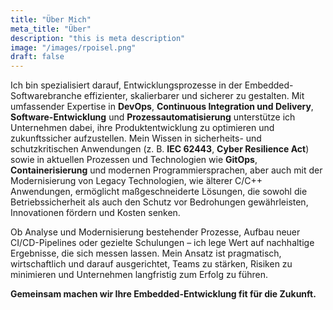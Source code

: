 ```yaml
---
title: "Über Mich"
meta_title: "Über"
description: "this is meta description"
image: "/images/rpoisel.png"
draft: false
---
```


Ich bin spezialisiert darauf, Entwicklungsprozesse in der Embedded-Softwarebranche effizienter, skalierbarer und sicherer zu gestalten. Mit umfassender Expertise in **DevOps**, **Continuous Integration und Delivery**, **Software-Entwicklung** und **Prozessautomatisierung** unterstütze ich Unternehmen dabei, ihre Produktentwicklung zu optimieren und zukunftssicher aufzustellen. Mein Wissen in sicherheits- und schutzkritischen Anwendungen (z. B. **IEC 62443**, **Cyber Resilience Act**) sowie in aktuellen Prozessen und Technologien wie **GitOps**, **Containerisierung** und modernen Programmiersprachen, aber auch mit der Modernisierung von Legacy Technologien, wie älterer C/C++ Anwendungen, ermöglicht maßgeschneiderte Lösungen, die sowohl die Betriebssicherheit als auch den Schutz vor Bedrohungen gewährleisten, Innovationen fördern und Kosten senken.

Ob Analyse und Modernisierung bestehender Prozesse, Aufbau neuer CI/CD-Pipelines oder gezielte Schulungen – ich lege Wert auf nachhaltige Ergebnisse, die sich messen lassen. Mein Ansatz ist pragmatisch, wirtschaftlich und darauf ausgerichtet, Teams zu stärken, Risiken zu minimieren und Unternehmen langfristig zum Erfolg zu führen.

**Gemeinsam machen wir Ihre Embedded-Entwicklung fit für die Zukunft.**
